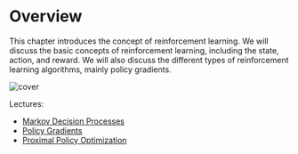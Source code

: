 # Overview

This chapter introduces the concept of reinforcement learning. We will discuss the basic concepts of reinforcement learning, including the state, action, and reward. We will also discuss the different types of reinforcement learning algorithms, mainly policy gradients.

![cover](rl.assets/mario_rl.gif)

Lectures:

- [Markov Decision Processes](./mdp.md)
- [Policy Gradients](./policy_grad.md)
- [Proximal Policy Optimization](./ppo.md)
